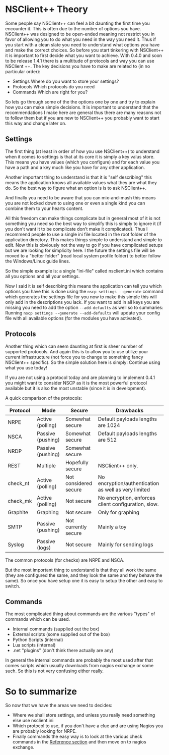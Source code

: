 # NSClient++ Theory

Some people say NSClient++ can feel a bit daunting the first time you encounter it.
This is often due to the number of options you have. NSClient++ was designed to be open-ended meaning not restrict you in favor of allowing you to do what you need in the way you need it.
Thus if you start with a clean slate you need to understand what options you have and make the correct choices.
So before you start tinkering with NSClient++ it is important to first decide what you want to achieve.
With 0.4.0 and soon to be release 1.4.1 there is a multitude of protocols and way you can use NSClient ++. 
The key decisions you have to make are related to (in no particular order):

- Settings
   Where do you want to store your settings?
- Protocols
   Which protocols do you need
- Commands
   Which are right for you?
  

So lets go through some of the the options one by one and try to explain how you can make simple decisions. 
It is important to understand that the recommendations I make here are general thus there are many reasons not to follow them but if you are new to NSClient++ you probably want to start this way and change later on.

## Settings ##

The first thing (at least in order of how you use NSClient++) to understand when it comes to settings is that at its core it is simply a key valus store.
This means you have values (which you configure) and for each value you have a path and a key much like you have for any other application.

Another important thing to understand is that it is "self describing" this means the application knows all available values what they are what they do.
So the best way to figure what an option is is to ask NSClient++.

And finally you need to be aware that you can mix-and-mash this means you are not locked down to using one or even a single kind you can combine them to your hearts content.

All this freedom can make things complicate but in general most of it is not something you need so the best way to simplify this is simply to ignore it (if you don't want it to be complicate don't make it complicated).
Thus I recommend people to use a single ini file located in the root folder of the application directory.
This makes things simple to understand and simple to edit. Now this is obviously not the way to go if you have complicated setups but we are looking for simplicity here. 
I the future the settings file will be moved to a "better folder" (read local system profile folder) to better follow the Windows/Linux guide lines.

So the simple example is: a single "ini-file" called nsclient.ini which contains all you options and all your settings.

Now I said it is self describing this means the application can tell you which options you have this is done using the
`nscp settings --generate` command which generates the settings file for you now to make this simple this will only add in the descriptions you lack.
If you want to add in all keys you are missing you need to add the option `--add-defaults` as well so to summaries: Running `nscp settings --generate --add-defaults` will update your config file with all available options (for the modules you have activated).

## Protocols

Another thing which can seem daunting at first is sheer number of supported protocols.
And again this is to allow you to use utilize your current infrastructure (not force you to change to something fancy NSClient++ specific).
So the simple solution here is simply: Continue using what you use today!

If you are not using a protocol today and are planning to implement 0.4.1 you might want to consider NSCP as it is the most powerful protocol available but it is also the most unstable (since it is in development).

A quick comparison of the protocols:

| Protocol | Mode              | Secure                | Drawbacks                                                             |
|----------|-------------------|-----------------------|-----------------------------------------------------------------------|
| NRPE     | Active (polling)  | Somewhat secure       | Default payloads lengths are 1024                                     |
| NSCA     | Passive (pushing) | Somewhat secure       | Default payloads lengths are 512                                      |
| NRDP     | Passive (pushing) | Somewhat secure       |                                                                       |
| REST     | Multiple          | Hopefully secure      | NSClient++ only.                                                      |
| check_nt | Active (polling)  | Not considered secure | No encryption/authentication as well as very limited                  |
| check_mk | Active (polling)  | Not secure            | No encryption, enforces client configuration, slow.                   |
| Graphite | Graphing          | Not secure            | Only for graphing                                                     |
| SMTP     | Passive (pushing) | Not currently secure  | Mainly a toy                                                          |
| Syslog   | Passive (logs)    | Not secure            | Mainly for sending logs                                               |

The common protocols (for checks) are NRPE and NSCA.

But the most important thing to understand is that they all work the same (they are configured the same, and they look the same and they behave the same).
So once you have setup one it is easy to setup the other and easy to switch.

## Commands

The most complicated thing about commands are the various "types" of commands which can be used.

* Internal commands (supplied out the box)
* External scripts (some supplied out of the box)
* Python Scripts (internal)
* Lua scripts (internal)
* .net "plugins" (don't think there actually are any)

In general the internal commands are probably the most used after that comes scripts which usually downloads from nagios exchange or some such.
So this is not very confusing either really.

# So to summarize

So now that we have the areas we need to decides:

* Where we shall store settings, and unless you really need something else use nsclient.ini
* Which protocol to use, if you don't have a clue and are using Nagios you are probably looking for NRPE.
* Finally commands the easy way is to look at the various check commands in the [Reference section](reference) and then move on to nagios exchange.
